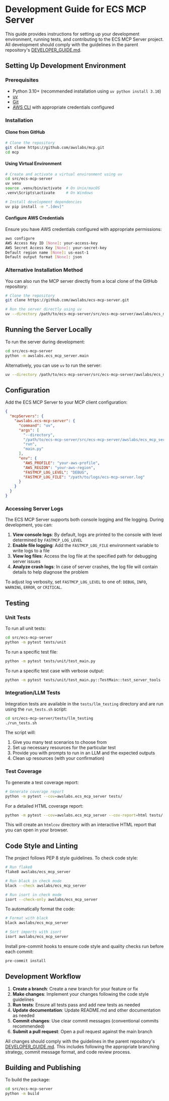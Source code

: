 # Development Guide for ECS MCP Server

This guide provides instructions for setting up your development environment, running tests, and contributing to the ECS MCP Server project. All development should comply with the guidelines in the parent repository's [DEVELOPER_GUIDE.md](../../DEVELOPER_GUIDE.md).

## Setting Up Development Environment

### Prerequisites

- Python 3.10+ (recommended installation using `uv python install 3.10`)
- [uv](https://docs.astral.sh/uv/getting-started/installation/)
- [Git](https://git-scm.com/)
- [AWS CLI](https://aws.amazon.com/cli/) with appropriate credentials configured

### Installation

#### Clone from GitHub

```bash
# Clone the repository
git clone https://github.com/awslabs/mcp.git
cd mcp
```

#### Using Virtual Environment

```bash
# Create and activate a virtual environment using uv
cd src/ecs-mcp-server
uv venv
source .venv/bin/activate  # On Unix/macOS
.venv\Scripts\activate     # On Windows

# Install development dependencies
uv pip install -e ".[dev]"
```

#### Configure AWS Credentials

Ensure you have AWS credentials configured with appropriate permissions:
```bash
aws configure
AWS Access Key ID [None]: your-access-key
AWS Secret Access Key [None]: your-secret-key
Default region name [None]: us-east-1
Default output format [None]: json
```

### Alternative Installation Method

You can also run the MCP server directly from a local clone of the GitHub repository:

```bash
# Clone the repository
git clone https://github.com/awslabs/ecs-mcp-server.git

# Run the server directly using uv
uv --directory /path/to/ecs-mcp-server/src/ecs-mcp-server/awslabs/ecs_mcp_server run main.py
```

## Running the Server Locally

To run the server during development:

```bash
cd src/ecs-mcp-server
python -m awslabs.ecs_mcp_server.main
```

Alternatively, you can use `uv` to run the server:

```bash
uv --directory /path/to/ecs-mcp-server/src/ecs-mcp-server/awslabs/ecs_mcp_server run main.py
```

## Configuration

Add the ECS MCP Server to your MCP client configuration:

```json
{
  "mcpServers": {
    "awslabs.ecs-mcp-server": {
      "command": "uv",
      "args": [
        "--directory",
        "/path/to/ecs-mcp-server/src/ecs-mcp-server/awslabs/ecs_mcp_server",
        "run",
        "main.py"
      ],
      "env": {
        "AWS_PROFILE": "your-aws-profile",
        "AWS_REGION": "your-aws-region",
        "FASTMCP_LOG_LEVEL": "DEBUG",
        "FASTMCP_LOG_FILE": "/path/to/logs/ecs-mcp-server.log"
      }
    }
  }
}
```

### Accessing Server Logs

The ECS MCP Server supports both console logging and file logging. During development, you can:

1. **View console logs**: By default, logs are printed to the console with level determined by `FASTMCP_LOG_LEVEL`
2. **Enable file logging**: Add the `FASTMCP_LOG_FILE` environment variable to write logs to a file
3. **View log files**: Access the log file at the specified path for debugging server issues
4. **Analyze crash logs**: In case of server crashes, the log file will contain details to help diagnose the problem

To adjust log verbosity, set `FASTMCP_LOG_LEVEL` to one of: `DEBUG`, `INFO`, `WARNING`, `ERROR`, or `CRITICAL`.

## Testing

### Unit Tests

To run all unit tests:

```bash
cd src/ecs-mcp-server
python -m pytest tests/unit
```

To run a specific test file:

```bash
python -m pytest tests/unit/test_main.py
```

To run a specific test case with verbose output:

```bash
python -m pytest tests/unit/test_main.py::TestMain::test_server_tools -v
```

### Integration/LLM Tests

Integration tests are available in the `tests/llm_testing` directory and are run using the `run_tests.sh` script:

```bash
cd src/ecs-mcp-server/tests/llm_testing
./run_tests.sh
```

The script will:
1. Give you many test scenarios to choose from
2. Set up necessary resources for the particular test
3. Provide you with prompts to run in an LLM and the expected outputs
4. Clean up resources (with your confirmation)

### Test Coverage

To generate a test coverage report:

```bash
# Generate coverage report
python -m pytest --cov=awslabs.ecs_mcp_server tests/
```

For a detailed HTML coverage report:

```bash
python -m pytest --cov=awslabs.ecs_mcp_server --cov-report=html tests/
```

This will create an `htmlcov` directory with an interactive HTML report that you can open in your browser.

## Code Style and Linting

The project follows PEP 8 style guidelines. To check code style:

```bash
# Run flake8
flake8 awslabs/ecs_mcp_server

# Run black in check mode
black --check awslabs/ecs_mcp_server

# Run isort in check mode
isort --check-only awslabs/ecs_mcp_server
```

To automatically format the code:

```bash
# Format with black
black awslabs/ecs_mcp_server

# Sort imports with isort
isort awslabs/ecs_mcp_server
```

Install pre-commit hooks to ensure code style and quality checks run before each commit:

```bash
pre-commit install
```

## Development Workflow

1. **Create a branch**: Create a new branch for your feature or fix
2. **Make changes**: Implement your changes following the code style guidelines
3. **Run tests**: Ensure all tests pass and add new tests as needed
4. **Update documentation**: Update README.md and other documentation as needed
5. **Commit changes**: Use clear commit messages (conventional commits recommended)
6. **Submit a pull request**: Open a pull request against the main branch

All changes should comply with the guidelines in the parent repository's [DEVELOPER_GUIDE.md](../../DEVELOPER_GUIDE.md). This includes following the appropriate branching strategy, commit message format, and code review process.

## Building and Publishing

To build the package:

```bash
cd src/ecs-mcp-server
python -m build
```
